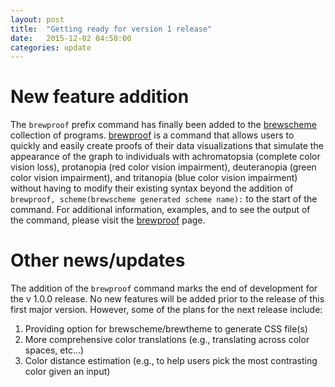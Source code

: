```yaml
---
layout: post
title:  "Getting ready for version 1 release"
date:   2015-12-02 04:50:00
categories: update
---
```


# New feature addition 
The `brewproof` prefix command has finally been added to the [brewscheme](https://github.com/wbuchanan/brewscheme) collection of programs.  [brewproof](https://wbuchanan.github.io/brewscheme/brewproof/) is a command that allows users to quickly and easily create proofs of their data visualizations that simulate the appearance of the graph to individuals with achromatopsia (complete color vision loss), protanopia (red color vision impairment), deuteranopia (green color vision impairment), and tritanopia (blue color vision impairment) without having to modify their existing syntax beyond the addition of `brewproof, scheme(brewscheme generated scheme name):` to the start of the command.  For additional information, examples, and to see the output of the command, please visit the [brewproof](https://wbuchanan.github.io/brewscheme/brewproof/) page.  

# Other news/updates
The addition of the `brewproof` command marks the end of development for the v 1.0.0 release.  No new features will be added prior to the release of this first major version.  However, some of the plans for the next release include:

1. Providing option for brewscheme/brewtheme to generate CSS file(s)
2. More comprehensive color translations (e.g., translating across color spaces, etc...)
3. Color distance estimation (e.g., to help users pick the most contrasting color given an input)

